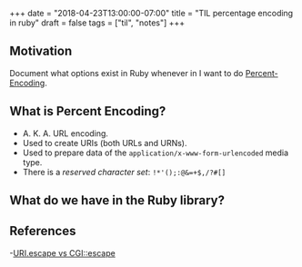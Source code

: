 +++
date = "2018-04-23T13:00:00-07:00"
title = "TIL percentage encoding in ruby"
draft = false
tags = ["til", "notes"]
+++


## Motivation
Document what options exist in Ruby whenever in I want to do [Percent-Encoding](https://en.wikipedia.org/wiki/Percent-encoding).

## What is Percent Encoding?
- A. K. A. URL encoding.
- Used to create URIs (both URLs and URNs).
- Used to prepare data of the `application/x-www-form-urlencoded` media type.
- There is a *reserved character set*: `!*'();:@&=+$,/?#[]`


## What do we have in the Ruby library?

## References
-[URI.escape vs CGI::escape](https://stackoverflow.com/questions/2824126/whats-the-difference-between-uri-escape-and-cgi-escape)
